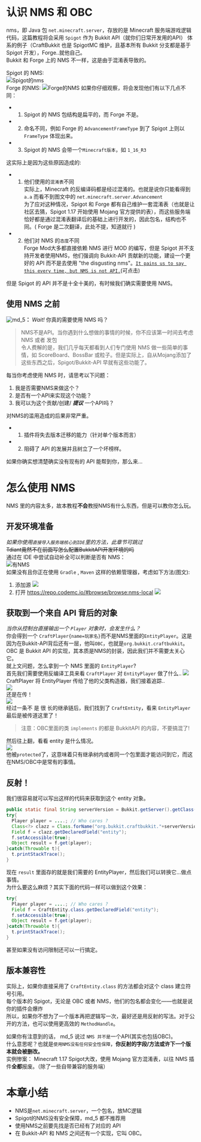 # 认识 NMS 和 OBC

nms，即 Java 包 `net.minecraft.server`，存放的是 Minecraft 服务端游戏逻辑代码，这篇教程将会采用 `Spigot` 作为 Bukkit API（就你们日常开发用的API） 体系的例子（CraftBukkit 也是 SpigotMC 维护，且基本所有 Bukkit 分支都是基于 Spigot 开发），Forge..就他自己。  
Bukkit 和 Forge 上的 NMS 不一样，这是由于混淆表导致的。  

Spigot 的 NMS:  
![Spigot的nms](https://upload.cc/i1/2021/07/17/N2VxPT.png)  
Forge 的NMS:
![Forge的NMS](https://upload.cc/i1/2021/07/17/9bBxA4.png)
如果你仔细观察，将会发现他们有以下几点不同：  
  - 1. Spigot 的 NMS 包结构是扁平的，而 Forge 不是。
  - 2. 命名不同，例如 Forge 的 `AdvancementFrameType` 到了 Spigot 上则以 `FrameType` 体现出来。
  - 3. Spigot 的 NMS 会带一个`Minecraft版本`，如 `1_16_R3`

这实际上是因为这些原因造成的:
  - 1. 他们使用的`混淆表`不同  
  实际上，Minecraft 的反编译码都是经过混淆的。也就是说你只能看得到 `a.a` 而看不到图文中的 `net.minecraft.server.Advancement`   
  为了应对这种情况，Spigot 和 Forge 都有自己维护一套混淆表（也就是让社区去猜，Spigot 1.17 开始使用 Mojang 官方提供的表），而这些服务端恰好都是通过混淆表翻译后的基础上进行开发的，因此包名，结构也不同。( Forge 是二次翻译，此处不提，知道就行 )
  - 2. 他们对 NMS 的`态度`不同  
Forge Mod大多都直接依赖 NMS 进行 MOD 的编写，但是 Spigot 并不支持开发者使用NMS，他们强调向 Bukkit-API 贡献新的功能，建设一个更好的 API 而不是去使用 "the disgusting nms"。[`It pains us to say this every time, but NMS is not API.`](https://www.spigotmc.org/threads/spigot-bungeecord-1-17-1-17-1.510208/)(可点击)

但是 Spigot 的 API 并不是十全十美的，有时候我们确实需要使用 NMS。

## 使用 NMS 之前

![md_5](https://secure.gravatar.com/avatar/b53fd878a84d268da2b6456e0b96cae5?s=96&d=https%3A%2F%2Fstatic.spigotmc.org%2Fstyles%2Fspigot%2Fxenforo%2Favatars%2Favatar_male_m.png)**：**  *Wait!* 你真的需要使用 NMS 吗？  
> NMS不是API。当你遇到什么想做的事情的时候，你不应该第一时间去考虑 NMS 或者 发包  
令人费解的是，我们几乎每天都看到人们专门使用 NMS 做一些简单的事情，如 ScoreBoard、BossBar 或粒子。但是实际上，自从Mojang添加了这些东西之后，Spigot/Bukkit-API 早就有这些功能了。  

每当你考虑使用 NMS 时，请思考以下问题：
  1. 我是否需要NMS来做这个？
  2. 是否有一个API来实现这个功能？
  3. 我可以为这个贡献/创建/ ***提议*** 一个API吗？
  
  
对NMS的滥用造成的后果非常严重。
  - 1. 插件将失去版本迁移的能力（针对单个版本而言）  
  - 2. 阻碍了 API 的发展并且树立了一个坏榜样。

如果你确实想清楚确实没有现有的 API 能帮到你，那么来...

# 怎么使用 NMS
NMS 里的内容太多，故本教程**不会**教授NMS有什么东西，但是可以教你怎么玩。  

## 开发环境准备
*如果你使用`直接导入服务端核心到IDE`里的方法，此章节可跳过*  
~~Tdiant竟然不在前面写怎么配置BukkitAPI开发环境的吗~~  
通过在 IDE 中尝试自动补全可以判断是否有 NMS：  
![有NMS](https://upload.cc/i1/2021/07/17/E8sQ5k.png)  
如果没有且你正在使用 `Gradle` , `Maven` 这样的依赖管理器，考虑如下方法(图文):  
1. 添加源
![](https://upload.cc/i1/2021/07/17/tsDqVI.png)
2. 打开 https://repo.codemc.io/#browse/browse:nms-local
![](https://upload.cc/i1/2021/07/17/r2pPFG.png)

## 获取到一个来自 API 背后的对象
*当你从控制台直接输出一个 `Player` 对象时，会发生什么？*  
你会得到一个 `CraftPlayer{name=玩家名}`而不是NMS里面的`EntityPlayer`。这是因为在Bukkit-API背后还有一层，他叫`OBC`，也就是`org.bukkit.craftbukkit`。  
OBC 是 Bukkit API 的实现，其本质是NMS的封装，因此我们并不需要太关心它。   
就上文问题，怎么拿到一个 NMS 里面的 `EntityPlayer`?  
首先我们需要使用反编译工具来看 `CraftPlayer` 对 `EntityPlayer` 做了什么..
![](https://upload.cc/i1/2021/07/17/vSEPri.png)  
CraftPlayer 将 EntityPlayer 传给了他的父类构造器，我们接着追踪..  
![](https://upload.cc/i1/2021/07/17/O4uWAo.png)  
还是在传！  
![](https://upload.cc/i1/2021/07/17/Q3UfyC.png)  
经过一条不 是 很 长的继承链后，我们找到了 `CraftEntity`，看来 `EntityPlayer` 最后是被传道这里了！
> 注意：OBC里面的类 `implements` 的都是 BukkitAPI 的内容，不要搞混了!

然后往上翻，看看 entity 是什么情况。  
![](https://upload.cc/i1/2021/07/17/uai0Ak.png)  
他被`protected`了，这意味着只有继承树内或者同一个包里面才能访问到它，而这在NMS/OBC中是常有的事情。  

## 反射！
我们很容易就可以写出这样的代码来获取到这个 entity 对象。
```java
public static final String serverVersion = Bukkit.getServer().getClass().getPackage().getName().split("\\.")[3];
try{
  Player player = ....; // Who cares ?
  Class<?> clazz = Class.forName("org.bukkit.craftbukkit."+serverVersion+".entity.CraftEntity");
  Field f = clazz.getDeclaredField("entity");
  f.setAccessible(true);
  Object result = f.get(player);
}catch(Throwable t){
  t.printStackTrace();
}
```
现在 `result` 里面存的就是我们需要的 EntityPlayer，然后我们可以转换它...做点事情。  
为什么要这么麻烦？其实下面的代码一样可以做到这个效果：  
```java
try{
  Player player = ....; // Who cares ?
  Field f = CraftEntity.class.getDeclaredField("entity");
  f.setAccessible(true);
  Object result = f.get(player);
}catch(Throwable t){
  t.printStackTrace();
}
```
甚至如果没有访问限制还可以一行搞定。  

## 版本兼容性

实际上，如果你直接采用了 `CraftEntity.class` 的方法都会对这个 class 建立符号引用。  
每个版本的 Spigot，无论是 OBC 或者 NMS，他们的包名都会变化——也就是说你的插件会爆炸  
所以，如果你不想为了一个版本再把逻辑写一次，最好还是用反射的写法。对于公开的方法，也可以使用更高效的 `MethodHandle`。   

如果你有注意到的话， md_5 说过 `NMS 并不是`一个API(其实也包括OBC)。  
什么意思呢？也就是`使用NMS没有任何安全性保障`，**你反射的字段/方法或许下一个版本就会被删改。**   
实例惨案： Minecraft 1.17 Spigot大改，使用 Mojang 官方混淆表，以往 NMS 插件**全都**报废。（除了一些自带兼容的服务端）

# 本章小结
- NMS是`net.minecraft.server`，一个包名，放MC逻辑
- Spigot的NMS没有安全保障，md_5 都不推荐用
- 使用NMS之前要先找是否已经有了对应的 API
- 在 Bukkit-API 和 NMS 之间还有一个实现，它叫 OBC。